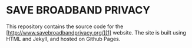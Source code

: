# SAVE BROADBAND PRIVACY

This repository contains the source code for the [http://www.savebroadbandprivacy.org/][1]
website. The site is built using HTML and Jekyll, and
hosted on Github Pages. 


